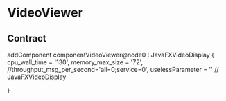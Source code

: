 # VideoViewer

## Contract
addComponent  componentVideoViewer@node0 : JavaFXVideoDisplay {
    cpu_wall_time = '130',
    memory_max_size = '72',
    //throughput_msg_per_second='all=0;service=0',
    uselessParameter = '' // JavaFXVideoDisplay

}
